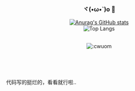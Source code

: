 <div align="center">

### ヾ(•ω•`)o 👋


[![Anurag's GitHub stats](https://github-readme-stats.vercel.app/api?username=cwuom)](https://github.com/anuraghazra/github-readme-stats)
<br>
![Top Langs](https://github-readme-stats.vercel.app/api/top-langs/?username=cwuom&layout=compact)
<br>
<br>

![:cwuom](https://moe-counter.lxchapu.com/:cwuom?theme=moebooru)


</div>




<br>
<br>
<br>

代码写的挺烂的，看看就行啦..
